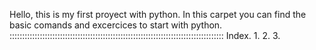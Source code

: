 Hello, this is my first proyect with python.
In this carpet you can find the basic comands and excercices to start with python.
:::::::::::::::::::::::::::::::::::::::::::::::::::::::::::::::::::::::::::::::::::::
Index.
1.
2.
3.
